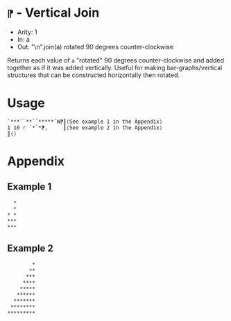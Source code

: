 # `⁋` - Vertical Join

- Arity: 1
- In: a
- Out: "\\n".join(a) rotated 90 degrees counter-clockwise

Returns each value of `a` "rotated" 90 degrees counter-clockwise and added together as if it was added vertically. Useful for making bar-graphs/vertical structures that can be constructed horizontally then rotated.

# Usage
```
`***``**``*****`W⁋║⟨See example 1 in the Appendix⟩
1 10 r `*`*⁋,     ║⟨See example 2 in the Appendix⟩
║⟨⟩
```

# Appendix
## Example 1
```
  *
  *
* *
***
***
```

## Example 2
```
        *
       **
      ***
     ****
    *****
   ******
  *******
 ********
*********
```
